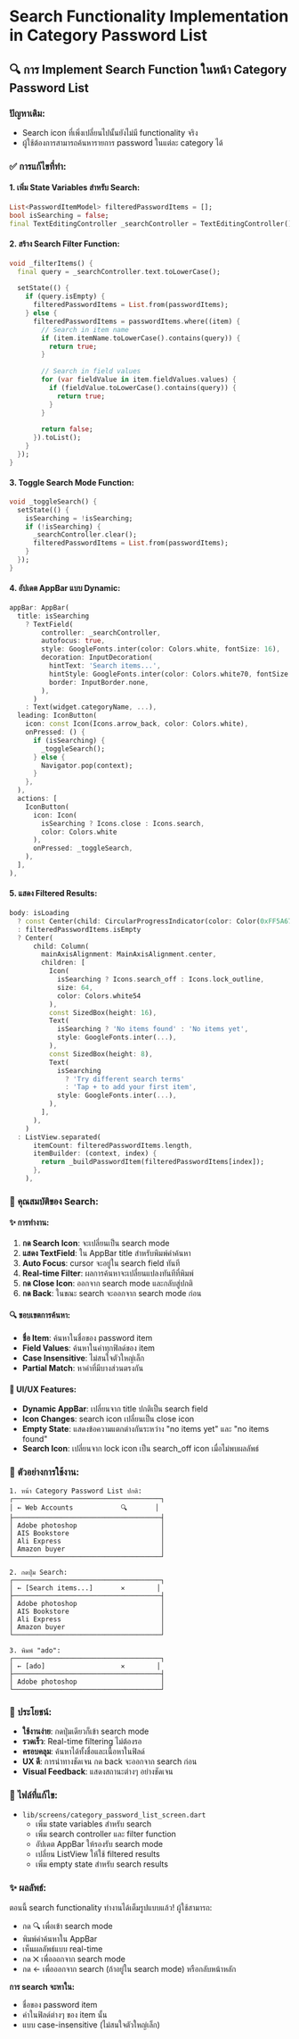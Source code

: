 # Search Functionality Implementation in Category Password List

## 🔍 การ Implement Search Function ในหน้า Category Password List

### ปัญหาเดิม:
- Search icon ที่เพิ่งเปลี่ยนไปนั้นยังไม่มี functionality จริง
- ผู้ใช้ต้องการสามารถค้นหารายการ password ในแต่ละ category ได้

### ✅ การแก้ไขที่ทำ:

#### 1. เพิ่ม State Variables สำหรับ Search:
```dart
List<PasswordItemModel> filteredPasswordItems = [];
bool isSearching = false;
final TextEditingController _searchController = TextEditingController();
```

#### 2. สร้าง Search Filter Function:
```dart
void _filterItems() {
  final query = _searchController.text.toLowerCase();
  
  setState(() {
    if (query.isEmpty) {
      filteredPasswordItems = List.from(passwordItems);
    } else {
      filteredPasswordItems = passwordItems.where((item) {
        // Search in item name
        if (item.itemName.toLowerCase().contains(query)) {
          return true;
        }
        
        // Search in field values
        for (var fieldValue in item.fieldValues.values) {
          if (fieldValue.toLowerCase().contains(query)) {
            return true;
          }
        }
        
        return false;
      }).toList();
    }
  });
}
```

#### 3. Toggle Search Mode Function:
```dart
void _toggleSearch() {
  setState(() {
    isSearching = !isSearching;
    if (!isSearching) {
      _searchController.clear();
      filteredPasswordItems = List.from(passwordItems);
    }
  });
}
```

#### 4. อัปเดต AppBar แบบ Dynamic:
```dart
appBar: AppBar(
  title: isSearching 
    ? TextField(
        controller: _searchController,
        autofocus: true,
        style: GoogleFonts.inter(color: Colors.white, fontSize: 16),
        decoration: InputDecoration(
          hintText: 'Search items...',
          hintStyle: GoogleFonts.inter(color: Colors.white70, fontSize: 16),
          border: InputBorder.none,
        ),
      )
    : Text(widget.categoryName, ...),
  leading: IconButton(
    icon: const Icon(Icons.arrow_back, color: Colors.white),
    onPressed: () {
      if (isSearching) {
        _toggleSearch();
      } else {
        Navigator.pop(context);
      }
    },
  ),
  actions: [
    IconButton(
      icon: Icon(
        isSearching ? Icons.close : Icons.search, 
        color: Colors.white
      ),
      onPressed: _toggleSearch,
    ),
  ],
),
```

#### 5. แสดง Filtered Results:
```dart
body: isLoading
  ? const Center(child: CircularProgressIndicator(color: Color(0xFF5A67D8)))
  : filteredPasswordItems.isEmpty
  ? Center(
      child: Column(
        mainAxisAlignment: MainAxisAlignment.center,
        children: [
          Icon(
            isSearching ? Icons.search_off : Icons.lock_outline, 
            size: 64, 
            color: Colors.white54
          ),
          const SizedBox(height: 16),
          Text(
            isSearching ? 'No items found' : 'No items yet',
            style: GoogleFonts.inter(...),
          ),
          const SizedBox(height: 8),
          Text(
            isSearching 
              ? 'Try different search terms'
              : 'Tap + to add your first item',
            style: GoogleFonts.inter(...),
          ),
        ],
      ),
    )
  : ListView.separated(
      itemCount: filteredPasswordItems.length,
      itemBuilder: (context, index) {
        return _buildPasswordItem(filteredPasswordItems[index]);
      },
    ),
```

### 🎯 **คุณสมบัติของ Search:**

#### ✨ **การทำงาน:**
1. **กด Search Icon**: จะเปลี่ยนเป็น search mode
2. **แสดง TextField**: ใน AppBar title สำหรับพิมพ์คำค้นหา
3. **Auto Focus**: cursor จะอยู่ใน search field ทันที
4. **Real-time Filter**: ผลการค้นหาจะเปลี่ยนแปลงทันทีที่พิมพ์
5. **กด Close Icon**: ออกจาก search mode และกลับสู่ปกติ
6. **กด Back**: ในขณะ search จะออกจาก search mode ก่อน

#### 🔍 **ขอบเขตการค้นหา:**
- **ชื่อ Item**: ค้นหาในชื่อของ password item
- **Field Values**: ค้นหาในค่าทุกฟิลด์ของ item
- **Case Insensitive**: ไม่สนใจตัวใหญ่เล็ก
- **Partial Match**: หาคำที่มีบางส่วนตรงกัน

#### 🎨 **UI/UX Features:**
- **Dynamic AppBar**: เปลี่ยนจาก title ปกติเป็น search field
- **Icon Changes**: search icon เปลี่ยนเป็น close icon
- **Empty State**: แสดงข้อความแตกต่างกันระหว่าง "no items yet" และ "no items found"
- **Search Icon**: เปลี่ยนจาก lock icon เป็น search_off icon เมื่อไม่พบผลลัพธ์

### 📱 **ตัวอย่างการใช้งาน:**

```
1. หน้า Category Password List ปกติ:
┌─────────────────────────────────────┐
│ ← Web Accounts            🔍       │
├─────────────────────────────────────┤
│ Adobe photoshop                     │
│ AIS Bookstore                       │
│ Ali Express                         │
│ Amazon buyer                        │
└─────────────────────────────────────┘

2. กดปุ่ม Search:
┌─────────────────────────────────────┐
│ ← [Search items...]       ✕        │
├─────────────────────────────────────┤
│ Adobe photoshop                     │
│ AIS Bookstore                       │
│ Ali Express                         │
│ Amazon buyer                        │
└─────────────────────────────────────┘

3. พิมพ์ "ado":
┌─────────────────────────────────────┐
│ ← [ado]                   ✕        │
├─────────────────────────────────────┤
│ Adobe photoshop                     │
└─────────────────────────────────────┘
```

### 🚀 **ประโยชน์:**

- **ใช้งานง่าย**: กดปุ่มเดียวก็เข้า search mode
- **รวดเร็ว**: Real-time filtering ไม่ต้องรอ
- **ครอบคลุม**: ค้นหาได้ทั้งชื่อและเนื้อหาในฟิลด์
- **UX ดี**: การนำทางชัดเจน กด back จะออกจาก search ก่อน
- **Visual Feedback**: แสดงสถานะต่างๆ อย่างชัดเจน

### 📁 **ไฟล์ที่แก้ไข:**
- `lib/screens/category_password_list_screen.dart`
  - เพิ่ม state variables สำหรับ search
  - เพิ่ม search controller และ filter function
  - อัปเดต AppBar ให้รองรับ search mode
  - เปลี่ยน ListView ให้ใช้ filtered results
  - เพิ่ม empty state สำหรับ search results

### ✨ **ผลลัพธ์:**

ตอนนี้ search functionality ทำงานได้เต็มรูปแบบแล้ว! ผู้ใช้สามารถ:
- กด 🔍 เพื่อเข้า search mode
- พิมพ์คำค้นหาใน AppBar
- เห็นผลลัพธ์แบบ real-time
- กด ✕ เพื่อออกจาก search mode
- กด ← เพื่อออกจาก search (ถ้าอยู่ใน search mode) หรือกลับหน้าหลัก

**การ search จะหาใน:**
- ชื่อของ password item
- ค่าในฟิลด์ต่างๆ ของ item นั้น
- แบบ case-insensitive (ไม่สนใจตัวใหญ่เล็ก)
